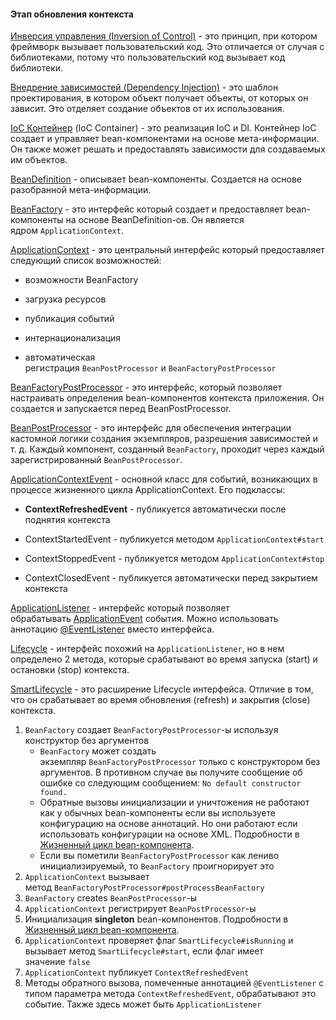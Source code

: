 #### Этап обновления контекста


[Инверсия управления (Inversion of Control)](obsidian://open?vault=ObsidianNotes&file=Spring%2FSpring%20Core%2FIOC%20(inversion%20of%20control)) - это принцип, при котором фреймворк вызывает пользовательский код. Это отличается от случая с библиотеками, потому что пользовательский код вызывает код библиотеки.

[Внедрение зависимостей (Dependency Injection)](https://en.wikipedia.org/wiki/Dependency_injection) - это шаблон проектирования, в котором объект получает объекты, от которых он зависит. Это отделяет создание объектов от их использования.

[IoC Контейнер](obsidian://open?vault=ObsidianNotes&file=Spring%2F%D0%90%D0%BD%D0%BD%D0%BE%D1%82%D0%B0%D1%86%D0%B8%D0%B8%2FCore%2FIoC%20Container) (IoC Container) - это реализация IoC и DI. Контейнер IoC создает и управляет bean-компонентами на основе мета-информации. Он также может решать и предоставлять зависимости для создаваемых им объектов.

[BeanDefinition](https://docs.spring.io/spring-framework/docs/current/javadoc-api/org/springframework/beans/factory/config/BeanDefinition.html) - описывает bean-компоненты. Создается на основе разобранной мета-информации.

[BeanFactory](https://docs.spring.io/spring-framework/docs/current/javadoc-api/org/springframework/context/ApplicationContext.html) - это интерфейс который создает и предоставляет bean-компоненты на основе BeanDefinition-ов. Он является ядром `ApplicationContext`.

[ApplicationContext](https://docs.spring.io/spring-framework/docs/current/javadoc-api/org/springframework/context/ApplicationContext.html) - это центральный интерфейс который предоставляет следующий список возможностей:

- возможности BeanFactory
    
- загрузка ресурсов
    
- публикация событий
    
- интернационализация
    
- автоматическая регистрация `BeanPostProcessor` и `BeanFactoryPostProcessor`
    

[BeanFactoryPostProcessor](https://docs.spring.io/spring-framework/docs/current/javadoc-api/org/springframework/beans/factory/config/BeanFactoryPostProcessor.html) - это интерфейс, который позволяет настраивать определения bean-компонентов контекста приложения. Он создается и запускается перед BeanPostProcessor.

[BeanPostProcessor](https://docs.spring.io/spring-framework/docs/current/javadoc-api/org/springframework/beans/factory/config/BeanPostProcessor.html) - это интерфейс для обеспечения интеграции кастомной логики создания экземпляров, разрешения зависимостей и т. д. Каждый компонент, созданный `BeanFactory`, проходит через каждый зарегистрированный `BeanPostProcessor`.

[ApplicationContextEvent](https://docs.spring.io/spring-framework/docs/current/javadoc-api/org/springframework/context/event/ApplicationContextEvent.html) - основной класс для событий, возникающих в процессе жизненного цикла ApplicationContext. Его подклассы:

- **ContextRefreshedEvent** - публикуется автоматически после поднятия контекста
    
- ContextStartedEvent - публикуется методом `ApplicationContext#start`
    
- ContextStoppedEvent - публикуется методом `ApplicationContext#stop`
    
- ContextClosedEvent - публикуется автоматически перед закрытием контекста
    

[ApplicationListener](https://docs.spring.io/spring-framework/docs/current/javadoc-api/org/springframework/context/ApplicationListener.html) - интерфейс который позволяет обрабатывать [ApplicationEvent](https://docs.spring.io/spring-framework/docs/current/javadoc-api/org/springframework/context/ApplicationEvent.html) события. Можно использовать аннотацию [@EventListener](https://docs.spring.io/spring-framework/docs/current/javadoc-api/org/springframework/context/event/EventListener.html) вместо интерфейса.

[Lifecycle](https://docs.spring.io/spring-framework/docs/current/javadoc-api/org/springframework/context/Lifecycle.html) - интерфейс похожий на `ApplicationListener`, но в нем определено 2 метода, которые срабатывают во время запуска (start) и остановки (stop) контекста.

[SmartLifecycle](https://docs.spring.io/spring-framework/docs/current/javadoc-api/org/springframework/context/SmartLifecycle.html) - это расширение Lifecycle интерфейса. Отличие в том, что он срабатывает во время обновления (refresh) и закрытия (close) контекста.

1. `BeanFactory` создает `BeanFactoryPostProcessor`-ы используя конструктор без аргументов
	- `BeanFactory` может создать экземпляр `BeanFactoryPostProcessor` только с конструктором без аргументов. В противном случае вы получите сообщение об ошибке со следующим сообщением: `No default constructor found.` 
	- Обратные вызовы инициализации и уничтожения не работают как у обычных bean-компоненты если вы используете конфигурацию на основе аннотаций. Но они работают если использовать конфигурации на основе XML. Подробности в [Жизненный цикл bean-компонента](obsidian://open?vault=ObsidianNotes&file=Spring%2FSpring%20Core%2F%D0%96%D0%B8%D0%B7%D0%BD%D0%B5%D0%BD%D0%BD%D1%8B%D0%B9%20%D1%86%D0%B8%D0%BA%D0%BB%20Bean%60a).
	- Если вы пометили `BeanFactoryPostProcessor` как лениво инициализируемый, то `BeanFactory` проигнорирует это
2. `ApplicationContext` вызывает метод `BeanFactoryPostProcessor#postProcessBeanFactory`
3. `BeanFactory` creates `BeanPostProcessor`-ы
4. `ApplicationContext` регистрирует `BeanPostProcessor`-ы
5. Инициализация **singleton** bean-компонентов. Подробности в  [Жизненный цикл bean-компонента](obsidian://open?vault=ObsidianNotes&file=Spring%2FSpring%20Core%2F%D0%96%D0%B8%D0%B7%D0%BD%D0%B5%D0%BD%D0%BD%D1%8B%D0%B9%20%D1%86%D0%B8%D0%BA%D0%BB%20Bean%60a).
6. `ApplicationContext` проверяет флаг `SmartLifecycle#isRunning` и вызывает метод `SmartLifecycle#start`, если флаг имеет значение `false`
7. `ApplicationContext` публикует `ContextRefreshedEvent`
8. Методы обратного вызова, помеченные аннотацией `@EventListener` с типом параметра метода `ContextRefreshedEvent`, обрабатывают это событие. Также здесь может быть `ApplicationListener`

